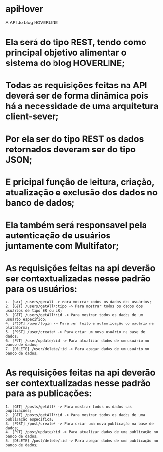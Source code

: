# apiHover
A API do blog HOVERLINE

# Ela será do tipo REST, tendo como principal objetivo alimentar o sistema do blog HOVERLINE;
# Todas as requisições feitas na API deverá ser de forma dinâmica pois há a necessidade de uma arquitetura client-sever;
# Por ela ser do tipo REST os dados retornados deveram ser do tipo JSON;
# E pricipal função de leitura, criação, atualização e exclusão dos dados no banco de dados;
# Ela também será responsavel pela autenticação de usuários juntamente com Multifator;
# As requisições feitas na api deverão ser contextualizadas nesse padrão para os usuários:
	1. [GET] /users/getAll -> Para mostrar todos os dados dos usuários;
	2. [GET] /users/getAll/:tipo -> Para mostrar todos os dados dos usuários de tipo ER ou LR;
	3. [GET] /users/getAll/:id -> Para mostrar todos os dados de um usuário específico;
	4. [POST] /user/login -> Para ser feito a autenticação do usuário na plataforma;
	5. [POST] /user/create/ -> Para criar um novo usuário na base de dados;
	6. [PUT] /user/update/:id -> Para atualizar dados de um usuário no banco de dados;
	7. [DELETE] /user/delete/:id -> Para apagar dados de um usuário no banco de dados;
# As requisições feitas na api deverão ser contextualizadas nesse padrão para as publicações:
	1. [GET] /posts/getAll/ -> Para mostrar todos os dados das puplicações;
	2. [GET] /posts/getAll/:id -> Para mostrar todos os dados de uma publicação específica;
	3. [POST] /post/create/ -> Para criar uma nova publicação na base de dados;
	4. [PUT] /post/update/:id -> Para atualizar dados de uma publicação no banco de dados;
	5. [DELETE] /post/delete/:id -> Para apagar dados de uma publicação no banco de dados;